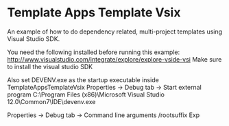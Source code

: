 Template Apps Template Vsix
=================

An example of how to do dependency related, multi-project templates using Visual Studio SDK.

You need the following installed before running this example:
http://www.visualstudio.com/integrate/explore/explore-vside-vsi
Make sure to install the visual studio SDK

Also set DEVENV.exe as the startup executable inside TemplateAppsTemplateVsix
Properties -> Debug tab -> Start external program 
C:\Program Files (x86)\Microsoft Visual Studio 12.0\Common7\IDE\devenv.exe

Properties -> Debug tab -> Command line arguments
/rootsuffix Exp

